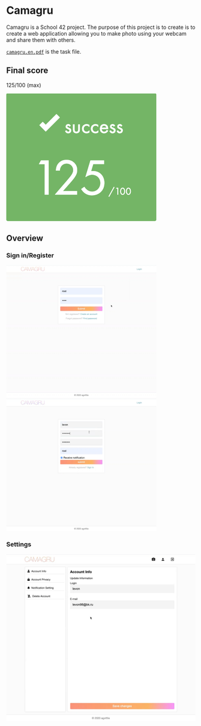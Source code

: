 # Camagru

Camagru is a School 42 project. 
The purpose of this project is to create is to create a web application allowing you to make photo using your webcam and share them with others.

[`camagru.en.pdf`](/camagru.en.pdf) is the task file.

## Final score

125/100 (max)

![](screenshots/score.png)

## Overview

### Sign in/Register

<p float="left">
    <img src="screenshots/login.jpg" alt="drawing" width="400"/>
    <img src="screenshots/registration.jpg" alt="drawing" width="400"/>
</p>

### Settings

![](screenshots/settings.jpg)
